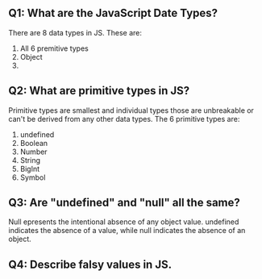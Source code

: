 ## Q1: What are the JavaScript Date Types? 

There are 8 data types in JS. These are:
1. All 6 premitive types 
2. Object
3. 

## Q2: What are **primitive types** in JS?
Primitive types are smallest and individual types those are unbreakable or can't be derived from any other data types. The 6 primitive types are:
1. undefined 
2. Boolean
3. Number
4. String 
5. BigInt
6. Symbol


## Q3: Are "**undefined**" and "**null**" all the same?
Null epresents the intentional absence of any object value. undefined indicates the absence of a value, while null indicates the absence of an object.

## Q4: Describe falsy values in JS.
